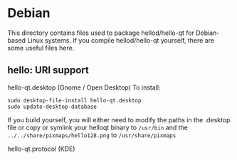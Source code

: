 
Debian
====================
This directory contains files used to package hellod/hello-qt
for Debian-based Linux systems. If you compile hellod/hello-qt yourself, there are some useful files here.

## hello: URI support ##


hello-qt.desktop  (Gnome / Open Desktop)
To install:

	sudo desktop-file-install hello-qt.desktop
	sudo update-desktop-database

If you build yourself, you will either need to modify the paths in
the .desktop file or copy or symlink your helloqt binary to `/usr/bin`
and the `../../share/pixmaps/hello128.png` to `/usr/share/pixmaps`

hello-qt.protocol (KDE)

